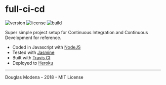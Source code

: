 full-ci-cd
==========
![version](https://img.shields.io/github/tag/dmodena/full-ci-cd.svg)
![license](https://img.shields.io/github/license/dmodena/full-ci-cd.svg)
![build](https://travis-ci.org/dmodena/full-ci-cd.svg?branch=master)

Super simple project setup for Continuous Integration and Continuous Development for reference.

- Coded in Javascript with [NodeJS](https://nodejs.org/)
- Tested with [Jasmine](https://jasmine.github.io/)
- Built with [Travis CI](https://travis-ci.org/)
- Deployed to [Heroku](https://www.heroku.com/)

---

Douglas Modena - 2018 - MIT License
